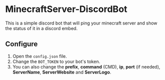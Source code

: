 # **MinecraftServer-DiscordBot**
This is a simple discord bot that will ping your minecraft server and show the status of it in a discord embed.

## Configure
1. Open the `config.json` file.
2. Change the `BOT_TOKEN` to your bot's token.
3. You can also change the **prefix**, **command** (CMD), **ip**, **port** (if needed), **ServerName**, **ServerWebsite** and **ServerLogo**.
